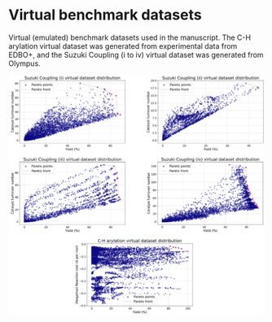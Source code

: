 # Virtual benchmark datasets

Virtual (emulated) benchmark datasets used in the manuscript. The C-H arylation virtual dataset was generated from experimental data from EDBO+, and the Suzuki Coupling (i to iv) virtual dataset was generated from Olympus. 

![Alt text](../assets/dataset_distribution.png)